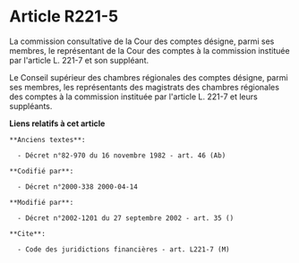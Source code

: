 # Article R221-5

La commission consultative de la Cour des comptes désigne, parmi ses membres, le représentant de la Cour des comptes à la
commission instituée par l'article L. 221-7 et son suppléant.

Le Conseil supérieur des chambres régionales des comptes désigne, parmi ses membres, les représentants des magistrats des
chambres régionales des comptes à la commission instituée par l'article L. 221-7 et leurs suppléants.

**Liens relatifs à cet article**

	**Anciens textes**:

	  - Décret n°82-970 du 16 novembre 1982 - art. 46 (Ab)

	**Codifié par**:

	  - Décret n°2000-338 2000-04-14

	**Modifié par**:

	  - Décret n°2002-1201 du 27 septembre 2002 - art. 35 ()

	**Cite**:

	  - Code des juridictions financières - art. L221-7 (M)
